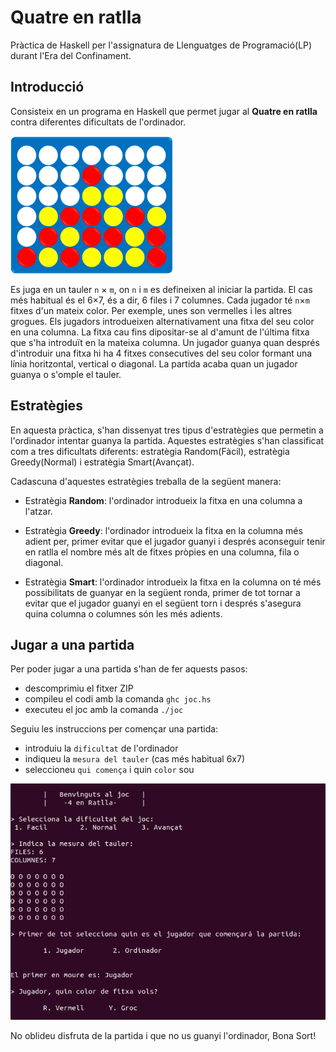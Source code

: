# Quatre en ratlla

Pràctica de Haskell per l'assignatura de Llenguatges de Programació(LP) durant l'Era del Confinament.


## Introducció

Consisteix en un programa en Haskell que permet jugar al **Quatre en ratlla** contra diferentes dificultats de l'ordinador.

![](connect4.png)

Es juga en un tauler `n` × `m`, on `n` i `m` es
defineixen al iniciar la partida. El cas més habitual és el 6×7, és a dir, 6
files i 7 columnes. Cada jugador té `n`×`m` fitxes d'un mateix color. Per
exemple, unes son vermelles i les altres grogues. Els jugadors introdueixen
alternativament una fitxa del seu color en una columna. La fitxa cau fins
dipositar-se al d'amunt de l'última fitxa que s'ha introduït en la mateixa
columna. Un jugador guanya quan després d'introduir una fitxa hi ha 4 fitxes
consecutives del seu color formant una línia horitzontal, vertical o diagonal.
La partida acaba quan un jugador guanya o s'omple el tauler.


## Estratègies

En aquesta pràctica, s'han dissenyat tres tipus d'estratègies que permetin a l'ordinador intentar guanya la partida. Aquestes estratègies s'han classificat com a tres dificultats diferents: estratègia Random(Fàcil), estratègia Greedy(Normal) i estratègia Smart(Avançat).

Cadascuna d'aquestes estratègies treballa de la següent manera:

- Estratègia **Random**: l'ordinador introdueix la fitxa en una columna a l'atzar.

- Estratègia **Greedy**: l'ordinador introdueix la fitxa en la columna més adient per, primer evitar que el jugador guanyi i després aconseguir tenir en ratlla el nombre més alt de fitxes pròpies en una columna, fila o diagonal.

- Estratègia **Smart**: l'ordinador introdueix la fitxa en la columna on té més possibilitats de guanyar en la següent ronda, primer de tot tornar a evitar que el jugador guanyi en el següent torn i després s'asegura quina columna o columnes són les més adients.


## Jugar a una partida

Per poder jugar a una partida s'han de fer aquests pasos:

- descomprimiu el fitxer ZIP
- compileu el codi amb la comanda `ghc joc.hs`
- executeu el joc amb la comanda `./joc`

Seguiu les instruccions per començar una partida:

- introduiu la `dificultat` de l'ordinador
- indiqueu la `mesura del tauler` (cas més habitual 6x7)
- seleccioneu `qui comença` i quin `color` sou

![](gameterminal.png)

No oblideu disfruta de la partida i que no us guanyi l'ordinador, 
Bona Sort!
